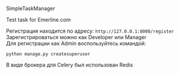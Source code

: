 SimpleTaskManager

Test task for Emerline.com

Регистрация находится по адресу: `http://127.0.0.1:8000/register` <br>
Зарегистрироваться можно как Developer или Manager<br>
Для регистрации  как Admin воспользуйтесь командой:

`python manage.py createsuperuser` <br>

В виде брокера для Celery был использован Redis
